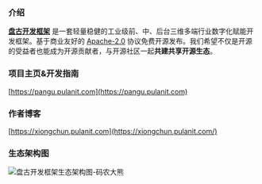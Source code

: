 ### 介绍

[**盘古开发框架**](https://pangu.pulanit.com) 是一套轻量稳健的工业级前、中、后台三维多端行业数字化赋能开发框架。基于商业友好的 [Apache-2.0](https://www.apache.org/licenses/LICENSE-2.0) 协议<Highlight color="#25c2a0">免费开源</Highlight>发布。我们希望不仅是开源的受益者也能成为开源贡献者，与开源社区一起**共建共享开源生态**。

### 项目主页&开发指南

[https://pangu.pulanit.com](https://pangu.pulanit.com)
### 作者博客
[https://xiongchun.pulanit.com](https://xiongchun.pulanit.com/)

### 生态架构图
![盘古开发框架生态架构图-码农大熊](https://gitcode.net/pulanos/pangu-framework/-/raw/master/docs/resources/doc/34-pangu-framework.png)